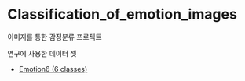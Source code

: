 Classification_of_emotion_images
===========

이미지를 통한 감정분류 프로젝트

연구에 사용한 데이터 셋
- [Emotion6 (6 classes)](https://github.com/J-TKim/Gans_in_action)
